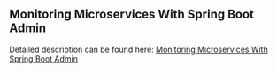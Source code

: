 ## Monitoring Microservices With Spring Boot Admin

Detailed description can be found here: [Monitoring Microservices With Spring Boot Admin](https://piotrminkowski.wordpress.com/2017/06/26/monitoring-microservices-with-spring-boot-admin/) 


